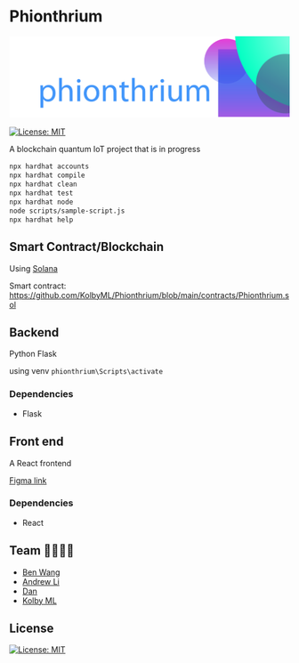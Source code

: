# Phionthrium

[![banner](banner.png)](https://phionthrium.vercel.app/)

[![License: MIT](https://img.shields.io/badge/License-MIT-blue.svg)](https://opensource.org/licenses/MIT)

A blockchain quantum IoT project that is in progress

```shell
npx hardhat accounts
npx hardhat compile
npx hardhat clean
npx hardhat test
npx hardhat node
node scripts/sample-script.js
npx hardhat help
```

## Smart Contract/Blockchain

Using [Solana](https://docs.solana.com/) 

Smart contract: https://github.com/KolbyML/Phionthrium/blob/main/contracts/Phionthrium.sol



## Backend

Python Flask

using venv `phionthrium\Scripts\activate`

### Dependencies

- Flask

## Front end

A React frontend

[Figma link](https://www.figma.com/file/AvHAIEKiN7gMtnP1KvzkJO/Crypto-Bros?node-id=0%3A1)

### Dependencies

- React

## Team 👨‍👨‍👦‍👦

- [Ben Wang](https://github.com/Xiaoyu-Ben-Wang)
- [Andrew Li](https://github.com/Zeyu-Li)
- [Dan](https://github.com/seliayeu)
- [Kolby ML](https://github.com/KolbyML)

## License

[![License: MIT](https://img.shields.io/badge/License-MIT-blue.svg)](https://opensource.org/licenses/MIT)